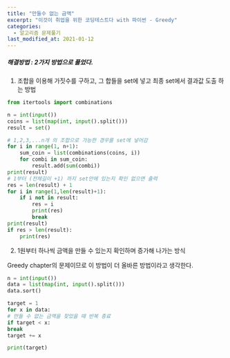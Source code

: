 ```yaml
---
title: "만들수 없는 금액"
excerpt: "이것이 취업을 위한 코딩테스트다 with 파이썬 - Greedy"
categories:
  - 알고리즘 문제풀기
last_modified_at: 2021-01-12
---
```


##### 해결방법 : 2가지 방법으로 풀었다.

1. 조합을 이용해 가짓수를 구하고, 그 합들을 set에 넣고 최종 set에서 결과값 도출 하는 방법

```python
from itertools import combinations

n = int(input())
coins = list(map(int, input().split()))
result = set()

# 1,2,3,...n개 의 조합으로 가능한 경우를 set에 넣어감
for i in range(1, n+1):
    sum_coin = list(combinations(coins, i))
    for combi in sum_coin:
        result.add(sum(combi))
print(result)
# 1부터 (전체길이 +1) 까지 set안에 있는지 확인 없으면 출력
res = len(result) + 1
for i in range(1,len(result)+1):
    if i not in result:
        res = i
        print(res)
        break
print(result)
if res > len(result):
    print(res)
```

2.  1원부터 하나씩 금액을 만들 수 있는지 확인하며 증가해 나가는 방식

Greedy chapter의 문제이므로 이 방법이 더 올바른 방법이라고 생각한다.

```python
n = int(input())
data = list(map(int, input().split()))
data.sort()

target = 1
for x in data:
# 만들 수 없는 금액을 찾았을 때 반복 종료
if target < x:
break
target += x

print(target)
```

